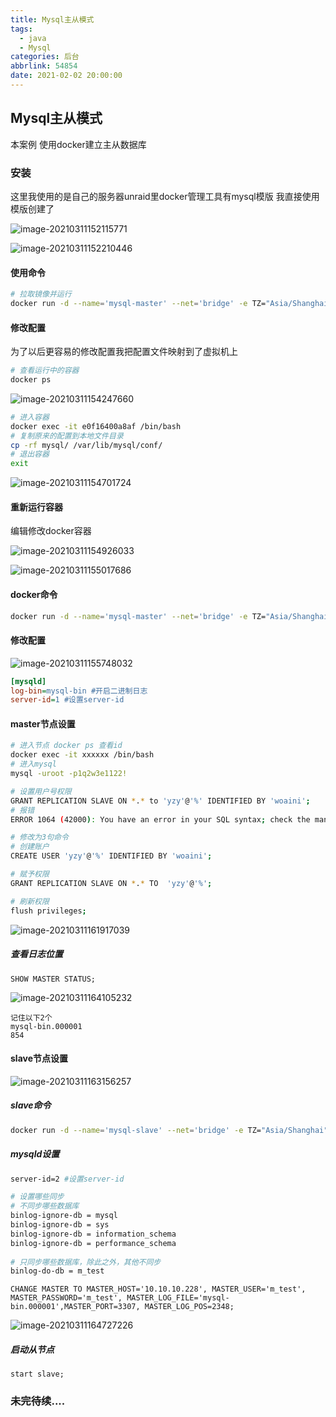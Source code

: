 ```yaml
---
title: Mysql主从模式
tags:
  - java
  - Mysql
categories: 后台
abbrlink: 54854
date: 2021-02-02 20:00:00
---
```


## Mysql主从模式

本案例 使用docker建立主从数据库

### 安装

这里我使用的是自己的服务器unraid里docker管理工具有mysql模版 我直接使用模版创建了

![image-20210311152115771](http://img.yzy.ink/image-20210311152115771.png)

![image-20210311152210446](http://img.yzy.ink/image-20210311152210446.png)

#### 使用命令

```bash
# 拉取镜像并运行
docker run -d --name='mysql-master' --net='bridge' -e TZ="Asia/Shanghai" -e HOST_OS="Unraid" -e 'MYSQL_ROOT_PASSWORD'='1q2w3e1122!' -e 'MYSQL_DATABASE'='m_test' -e 'MYSQL_USER'='m_test' -e 'MYSQL_PASSWORD'='m_test' -p '3307:3306/tcp' -v '/mnt/user/appdata/mysql-master':'/var/lib/mysql':'rw' 'mysql' 
```

#### 修改配置

为了以后更容易的修改配置我把配置文件映射到了虚拟机上

```bash
# 查看运行中的容器
docker ps
```

![image-20210311154247660](http://img.yzy.ink/image-20210311154247660.png)

```bash
# 进入容器
docker exec -it e0f16400a8af /bin/bash
# 复制原来的配置到本地文件目录
cp -rf mysql/ /var/lib/mysql/conf/
# 退出容器
exit
```

![image-20210311154701724](http://img.yzy.ink/image-20210311154701724.png)

#### 重新运行容器

编辑修改docker容器

![image-20210311154926033](http://img.yzy.ink/image-20210311154926033.png)

![image-20210311155017686](http://img.yzy.ink/image-20210311155017686.png)

#### docker命令

```bash
docker run -d --name='mysql-master' --net='bridge' -e TZ="Asia/Shanghai" -e HOST_OS="Unraid" -e 'MYSQL_ROOT_PASSWORD'='1q2w3e1122!' -e 'MYSQL_DATABASE'='m_test' -e 'MYSQL_USER'='m_test' -e 'MYSQL_PASSWORD'='m_test' -p '3307:3306/tcp' -v '/mnt/user/appdata/mysql-master':'/var/lib/mysql':'rw' -v '/mnt/user/appdata/mysql-master/conf/mysql/':'/etc/mysql':'rw' 'mysql' 
```

#### 修改配置

![image-20210311155748032](http://img.yzy.ink/image-20210311155748032.png)

```ini
[mysqld]
log-bin=mysql-bin #开启二进制日志
server-id=1 #设置server-id
```

#### master节点设置

```bash
# 进入节点 docker ps 查看id
docker exec -it xxxxxx /bin/bash
# 进入mysql
mysql -uroot -p1q2w3e1122!

# 设置用户号权限
GRANT REPLICATION SLAVE ON *.* to 'yzy'@'%' IDENTIFIED BY 'woaini';
# 报错
ERROR 1064 (42000): You have an error in your SQL syntax; check the manual that corresponds to your MySQL server version for the right syntax to use near 'identified by 'woaini'' at line 1

# 修改为3句命令
# 创建账户
CREATE USER 'yzy'@'%' IDENTIFIED BY 'woaini';

# 赋予权限
GRANT REPLICATION SLAVE ON *.* TO  'yzy'@'%';

# 刷新权限
flush privileges;
```

![image-20210311161917039](http://img.yzy.ink/image-20210311161917039.png)

##### 查看日志位置

```
SHOW MASTER STATUS;
```

![image-20210311164105232](http://img.yzy.ink/image-20210311164105232.png)

```
记住以下2个
mysql-bin.000001 
854
```

#### slave节点设置

![image-20210311163156257](C:\Users\yzy\Documents\文章\20210202Mysql主从模式.assets\image-20210311163156257.png)

##### slave命令

```bash
docker run -d --name='mysql-slave' --net='bridge' -e TZ="Asia/Shanghai" -e HOST_OS="Unraid" -e 'MYSQL_ROOT_PASSWORD'='1q2w3e1122!' -e 'MYSQL_DATABASE'='m_test' -e 'MYSQL_USER'='m_test' -e 'MYSQL_PASSWORD'='m_test' -p '3308:3306/tcp' -v '/mnt/user/appdata/mysql-slave':'/var/lib/mysql':'rw' -v '/mnt/user/appdata/mysql-slave/conf/mysql/':'/etc/mysql':'rw' 'mysql' 
```

##### mysqld设置

```bash
server-id=2 #设置server-id

# 设置哪些同步
# 不同步哪些数据库  
binlog-ignore-db = mysql  
binlog-ignore-db = sys  
binlog-ignore-db = information_schema  
binlog-ignore-db = performance_schema  
  
# 只同步哪些数据库，除此之外，其他不同步  
binlog-do-db = m_test  
```

```
CHANGE MASTER TO MASTER_HOST='10.10.10.228', MASTER_USER='m_test', MASTER_PASSWORD='m_test', MASTER_LOG_FILE='mysql-bin.000001',MASTER_PORT=3307, MASTER_LOG_POS=2348;
```

![image-20210311164727226](http://img.yzy.ink/image-20210311164727226.png)



##### 启动从节点

```
start slave;
```



### 未完待续....